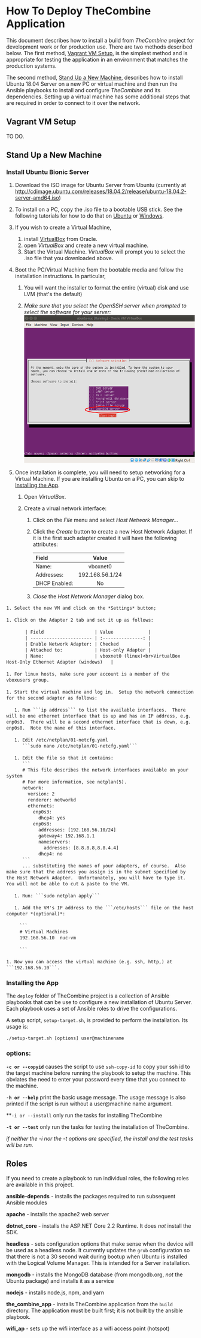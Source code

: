 # How To Deploy TheCombine Application

This document describes how to install a build from *TheCombine* project for
development work or for production use.  There are two methods described below.
The first method, [Vagrant VM Setup](#vagrant-vm-setup), is the simplest method
and is appropriate for testing the application in an environment that matches the
production systems.

The second method, [Stand Up a New Machine](#stand-up-a-new-machine), describes
how to install Ubuntu 18.04 Server on a new PC or virtual machine and then run
the Ansible playbooks to install and configure *TheCombine* and its dependencies.
Setting up a virtual machine has some additional steps that are required in order
to connect to it over the network.

## Vagrant VM Setup

TO DO.

## Stand Up a New Machine

### Install Ubuntu Bionic Server

  1. Download the ISO image for Ubuntu Server from Ubuntu (currently at http://cdimage.ubuntu.com/releases/18.04.2/release/ubuntu-18.04.2-server-amd64.iso)

  1. To install on a PC, copy the .iso file to a bootable USB stick.  See the following tutorials for how to do that on [Ubuntu](https://tutorials.ubuntu.com/tutorial/tutorial-create-a-usb-stick-on-ubuntu) or [Windows](https://tutorials.ubuntu.com/tutorial/tutorial-create-a-usb-stick-on-windows).

  1. If you wish to create a Virtual Machine,
     1. install [VirtualBox](https://www.virtualbox.org/) from Oracle.
     2. open *VirtualBox* and create a new virtual machine.
     3. Start the Virtual Machine.  *VirtualBox* will prompt you to select the .iso file that you downloaded above.

  1. Boot the PC/Virtual Machine from the bootable media and follow the installation instructions.  In particular,
     1. You will want the installer to format the entire (virtual) disk and use LVM (that's the default)

     1. *Make sure that you select the OpenSSH server when prompted to select the software for your server:*
  ![alt text](images/ubuntu-software-selection.png "Ubuntu Server Software Selection")

  1. Once installation is complete, you will need to setup networking for a Virtual Machine.  If you are installing Ubuntu on a PC, you can skip to [Installing the App](#installing-the-app).
     1. Open *VirtualBox*.

     1. Create a virual network interface:

        1. Click on the *File* menu and select *Host Network Manager...*

        1. Click the *Create* button to create a new Host Network Adapter.  If it is the first such adapter created it will have the following attributes:

           | Field         | Value           |
           | ------------- | :-------------: |
           | Name:         | vboxnet0        |
           | Addresses:    | 192.168.56.1/24 |
           | DHCP Enabled: | No              |

        1. *Close* the *Host Network Manager* dialog box.

    1. Select the new VM and click on the *Settings* button;

    1. Click on the Adapter 2 tab and set it up as follows:

           | Field                   | Value             |
           | ----------------------- | :---------------: |
           | Enable Network Adapter: | Checked           |
           | Attached to:            | Host-only Adapter |
           | Name:                   | vboxnet0 (linux)<br>VirtualBox Host-Only Ethernet Adapter (windows)   |

    1. For linux hosts, make sure your account is a member of the vboxusers group.

    1. Start the virtual machine and log in.  Setup the network connection for the second adapter as follows:

       1. Run ```ip address``` to list the available interfaces.  There will be one ethernet interface that is up and has an IP address, e.g. enp0s3.  There will be a second ethernet interface that is down, e.g. enp0s8.  Note the name of this interface.

       1. Edit /etc/netplan/01-netcfg.yaml
          ```sudo nano /etc/netplan/01-netcfg.yaml```

       1. Edit the file so that it contains:
          ```
          # This file describes the network interfaces available on your system
          # For more information, see netplan(5).
          network:
            version: 2
            renderer: networkd
            ethernets:
              enp0s3:
                dhcp4: yes
              enp0s8:
                addresses: [192.168.56.10/24]
                gateway4: 192.168.1.1
                nameservers:
                  addresses: [8.8.8.8,8.8.4.4]
                dhcp4: no
          ```
          ... substituting the names of your adapters, of course.  Also make sure that the address you assign is in the subnet specified by the Host Network Adapter.  Unfortunately, you will have to type it.  You will not be able to cut & paste to the VM.

       1. Run: ```sudo netplan apply```

       1. Add the VM's IP address to the ```/etc/hosts``` file on the host computer *(optional)*:

         ```
         # Virtual Machines
         192.168.56.10	nuc-vm

         ```

    1. Now you can access the virtual machine (e.g. ssh, http,) at ```192.168.56.10```.




### Installing the App

The ```deploy``` folder of TheCombine project is a collection of Ansible playbooks that can be use to configure a new installation of Ubuntu Server.  Each playbook uses a set of Ansible roles to drive the configurations.

A setup script, ```setup-target.sh```, is provided to perform the installation.  Its usage is:
```
./setup-target.sh [options] user@machinename
```

### options:

**```-c or --copyid```** causes the script to use ```ssh-copy-id``` to copy your ssh id to the target machine before running the playbook to setup the machine.  This obviates the need to enter your password every time that you connect to the machine.

**```-h or --help```** print the basic usage message.  The usage message is also printed if the script is run without a user@machine name argument.

**```-i or --install``` only run the tasks for installing TheCombine

**```-t or --test```**  only run the tasks for testing the installation of TheCombine.

*if neither the -i nor the -t options are specified, the install and the test tasks will be run.*

## Roles

If you need to create a playbook to run individual roles, the following roles are available in this project.

  **ansible-depends** - installs the packages required to run subsequent Ansible
  modules

  **apache** - installs the apache2 web server

  **dotnet_core** - installs the ASP.NET Core 2.2 Runtime.  It does *not* install the SDK.

  **headless** - sets configuration options that make sense when the device will be used as a headless node.  It currently updates the ```grub``` configuration so that there is not a 30 second wait during bootup when Ubuntu is installed with the Logical Volume Manager.  This is intended for a Server installation.

  **mongodb** - installs the MongoDB database (from mongodb.org, *not* the Ubuntu package) and installs it as a service

  **nodejs** - installs node.js, npm, and yarn

  **the_combine_app** - installs TheCombine application from the ```build``` directory.  The application must be built first; it is not built by the ansible playbook.

  **wifi_ap** - sets up the wifi interface as a wifi access point (hotspot)
